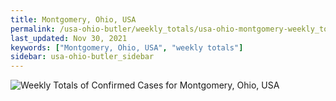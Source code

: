 ```yaml
---
title: Montgomery, Ohio, USA
permalink: /usa-ohio-butler/weekly_totals/usa-ohio-montgomery-weekly_totals.html
last_updated: Nov 30, 2021
keywords: ["Montgomery, Ohio, USA", "weekly totals"]
sidebar: usa-ohio-butler_sidebar
---
```


![Weekly Totals of Confirmed Cases for Montgomery, Ohio, USA](/covid_tracker/images/graphs/usa-ohio-montgomery-weekly_totals_graph.png)
